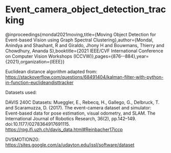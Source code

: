 # Event_camera_object_detection_tracking

@inproceedings{mondal2021moving,title={Moving Object Detection for Event-based Vision using Graph Spectral Clustering},author={Mondal, Anindya and Shashant, R and Giraldo, Jhony H and Bouwmans, Thierry and Chowdhury, Ananda S},booktitle={2021 IEEE/CVF International Conference on Computer Vision Workshops (ICCVW)},pages={876--884},year={2021},organization={IEEE}}

Euclidean distance algorithm adapted from: https://stackoverflow.com/questions/68491404/kalman-filter-with-python-in-function-euclideandisttracker

Datasets used:

DAVIS 240C Datasets: Mueggler, E., Rebecq, H., Gallego, G., Delbruck, T. and Scaramuzza, D. (2017). The event-camera dataset and simulator: Event-based data for pose estimation, visual odometry, and SLAM. The International Journal of Robotics Research, 36(2), pp.142–149. doi:10.1177/0278364917691115. https://rpg.ifi.uzh.ch/davis_data.html#Reinbacher17iccp

DVSMOTION20: https://sites.google.com/a/udayton.edu/issl/software/dataset
